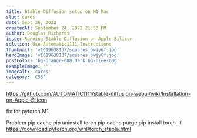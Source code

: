 ```yaml
---
title: Stable Diffusion setup on M1 Mac
slug: cards
date: Sept 26, 2022
createdAt: September 24, 2022 21:53 PM
author: Douglas Richards
issue: Running Stable Diffusion on Apple Silicon
solution: Use Automatic1111 Instructions
thumbnail: 'v1619638137/squares_pwjy6f.jpg'
heroImage: 'v1619638137/squares_pwjy6f.jpg'
postColor: 'bg-orange-600 dark:bg-blue-600'
exampleImage: ''
imagealt: 'cards'
category: 'CSS'
---
```


https://github.com/AUTOMATIC1111/stable-diffusion-webui/wiki/Installation-on-Apple-Silicon

fix for pytorch M1


Problem pip cache
pip uninstall torch
pip cache purge
pip install torch -f https://download.pytorch.org/whl/torch_stable.html
